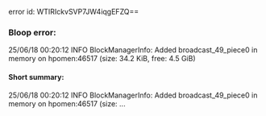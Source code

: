 error id: WTIRIckvSVP7JW4iqgEFZQ==
### Bloop error:

25/06/18 00:20:12 INFO BlockManagerInfo: Added broadcast_49_piece0 in memory on hpomen:46517 (size: 34.2 KiB, free: 4.5 GiB)
#### Short summary: 

25/06/18 00:20:12 INFO BlockManagerInfo: Added broadcast_49_piece0 in memory on hpomen:46517 (size: ...